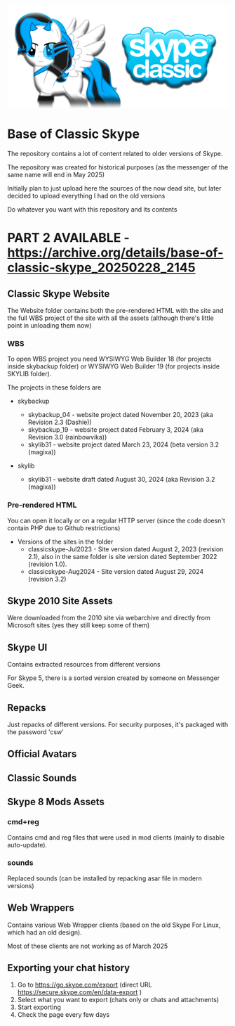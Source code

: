 ![logo](./Github%20Resources/GITHUB-LEGACY-SKYLIB-HEADER.png)
# Base of Classic Skype
 The repository contains a lot of content related to older versions of Skype.
 
 The repository was created for historical purposes (as the messenger of the same name will end in May 2025)
 
 Initially plan to just upload here the sources of the now dead site, but later decided to upload everything I had on the old versions

 Do whatever you want with this repository and its contents 

# PART 2 AVAILABLE - https://archive.org/details/base-of-classic-skype_20250228_2145


## Classic Skype Website
The Website folder contains both the pre-rendered HTML with the site and the full WBS project of the site with all the assets (although there's little point in unloading them now)

### WBS
To open WBS project you need WYSIWYG Web Builder 18 (for projects inside skybackup folder) or WYSIWYG Web Builder 19 (for projects inside SKYLIB folder).

The projects in these folders are

- skybackup
    * skybackup_04 - website project dated November 20, 2023 (aka Revision 2.3 (Dashie))
    * skybackup_19 - website project dated February 3, 2024 (aka Revision 3.0 (rainbowvika))
    * skylib31 - website project dated March 23, 2024 (beta version 3.2 (magixa))

- skylib
    * skylib31 - website draft dated August 30, 2024 (aka Revision 3.2 (magixa))

### Pre-rendered HTML
You can open it locally or on a regular HTTP server (since the code doesn't contain PHP due to Github restrictions)

- Versions of the sites in the folder
    * classicskype-Jul2023 - Site version dated August 2, 2023 (revision 2.1), also in the same folder is site version dated September 2022 (revision 1.0).
    * classicskype-Aug2024 - Site version dated August 29, 2024 (revision 3.2)

##

## Skype 2010 Site Assets
Were downloaded from the 2010 site via webarchive and directly from Microsoft sites (yes they still keep some of them)

## Skype UI
Contains extracted resources from different versions

For Skype 5, there is a sorted version created by someone on Messenger Geek.

## Repacks
Just repacks of different versions. For security purposes, it's packaged with the password 'csw'

## Official Avatars

## Classic Sounds

## Skype 8 Mods Assets
### cmd+reg
Contains cmd and reg files that were used in mod clients (mainly to disable auto-update).
### sounds
Replaced sounds (can be installed by repacking asar file in modern versions)

## Web Wrappers
Contains various Web Wrapper clients (based on the old Skype For Linux, which had an old design).

Most of these clients are not working as of March 2025

##

## Exporting your chat history

1. Go to https://go.skype.com/export (direct URL https://secure.skype.com/en/data-export )
2. Select what you want to export (chats only or chats and attachments)
3. Start exporting 
4. Check the page every few days
